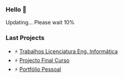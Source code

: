 ### Hello 👋

Updating... Please wait
10%


### Last Projects
- ⚡ [Trabalhos Licenciatura Eng. Informática](https://github.com/miguelnunorosa/EngInformaticaESTIG)
- ⚡ [Projecto Final Curso](https://github.com/miguelnunorosa/ProjetoFinalCurso2021)
- ⚡ [Portfólio Pessoal](https://github.com/miguelnunorosa/miguelnunorosa.github.io)
